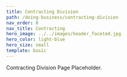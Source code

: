 ```yaml
---
title: Contracting Division
path: /doing-business/contracting-division
nav_order: 8
nav_title: Contracting
hero_image: ../../images/header_faceted.jpg
hero_color: light-blue
hero_size: small
template: basic
---
```

Contracting Division Page Placeholder.